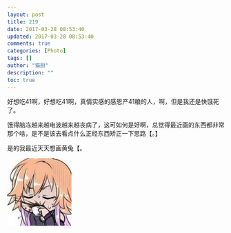 ```yaml
---
layout: post
title: 219
date: 2017-03-28 08:53:40
updated: 2017-03-28 08:53:40
comments: true
categories: [Photo]
tags: []
author: "猫厨"
description: ""
toc: true
---
```


<p>好想吃41啊，好想吃41啊，真情实感的感恩产41粮的人，啊，但是我还是快饿死了。</p> 
<p>饿得脑冻越来越电波越来越丧病了，这可如何是好啊，总觉得最近画的东西都非常那个啥，是不是该去看点什么正经东西矫正一下思路【。】</p> 
<p>是的我最近天天想画黄兔【。</p>

![](https://raw.githubusercontent.com/alicewish/meowchain247/master/img_cVZNdzJtQk9JV2QvTXo0cGVsa1RKUlRQbk8vTDNMcHlJcWpoSzNPNDkzV0diL0FseTVhRmZnPT0.jpg)